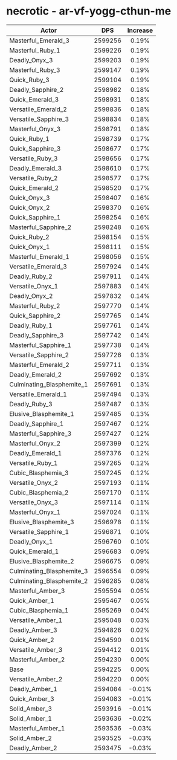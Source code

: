 # necrotic - ar-vf-yogg-cthun-me
| Actor | DPS | Increase |
|---|:---:|:---:|
|Masterful_Emerald_3|2599256|0.19%|
|Masterful_Ruby_1|2599226|0.19%|
|Deadly_Onyx_3|2599203|0.19%|
|Masterful_Ruby_3|2599147|0.19%|
|Quick_Ruby_3|2599104|0.19%|
|Deadly_Sapphire_2|2598982|0.18%|
|Quick_Emerald_3|2598931|0.18%|
|Versatile_Emerald_2|2598836|0.18%|
|Versatile_Sapphire_3|2598834|0.18%|
|Masterful_Onyx_3|2598791|0.18%|
|Quick_Ruby_1|2598739|0.17%|
|Quick_Sapphire_3|2598677|0.17%|
|Versatile_Ruby_3|2598656|0.17%|
|Deadly_Emerald_3|2598610|0.17%|
|Versatile_Ruby_2|2598577|0.17%|
|Quick_Emerald_2|2598520|0.17%|
|Quick_Onyx_3|2598407|0.16%|
|Quick_Onyx_2|2598370|0.16%|
|Quick_Sapphire_1|2598254|0.16%|
|Masterful_Sapphire_2|2598248|0.16%|
|Quick_Ruby_2|2598154|0.15%|
|Quick_Onyx_1|2598111|0.15%|
|Masterful_Emerald_1|2598056|0.15%|
|Versatile_Emerald_3|2597924|0.14%|
|Deadly_Ruby_2|2597911|0.14%|
|Versatile_Onyx_1|2597883|0.14%|
|Deadly_Onyx_2|2597832|0.14%|
|Masterful_Ruby_2|2597770|0.14%|
|Quick_Sapphire_2|2597765|0.14%|
|Deadly_Ruby_1|2597761|0.14%|
|Deadly_Sapphire_3|2597742|0.14%|
|Masterful_Sapphire_1|2597738|0.14%|
|Versatile_Sapphire_2|2597726|0.13%|
|Masterful_Emerald_2|2597711|0.13%|
|Deadly_Emerald_2|2597692|0.13%|
|Culminating_Blasphemite_1|2597691|0.13%|
|Versatile_Emerald_1|2597494|0.13%|
|Deadly_Ruby_3|2597487|0.13%|
|Elusive_Blasphemite_1|2597485|0.13%|
|Deadly_Sapphire_1|2597467|0.12%|
|Masterful_Sapphire_3|2597427|0.12%|
|Masterful_Onyx_2|2597399|0.12%|
|Deadly_Emerald_1|2597376|0.12%|
|Versatile_Ruby_1|2597265|0.12%|
|Cubic_Blasphemia_3|2597245|0.12%|
|Versatile_Onyx_2|2597193|0.11%|
|Cubic_Blasphemia_2|2597170|0.11%|
|Versatile_Onyx_3|2597114|0.11%|
|Masterful_Onyx_1|2597024|0.11%|
|Elusive_Blasphemite_3|2596978|0.11%|
|Versatile_Sapphire_1|2596871|0.10%|
|Deadly_Onyx_1|2596760|0.10%|
|Quick_Emerald_1|2596683|0.09%|
|Elusive_Blasphemite_2|2596675|0.09%|
|Culminating_Blasphemite_3|2596554|0.09%|
|Culminating_Blasphemite_2|2596285|0.08%|
|Masterful_Amber_3|2595594|0.05%|
|Quick_Amber_1|2595467|0.05%|
|Cubic_Blasphemia_1|2595269|0.04%|
|Versatile_Amber_1|2595048|0.03%|
|Deadly_Amber_3|2594826|0.02%|
|Quick_Amber_2|2594590|0.01%|
|Versatile_Amber_3|2594412|0.01%|
|Masterful_Amber_2|2594230|0.00%|
|Base|2594225|0.00%|
|Versatile_Amber_2|2594220|0.00%|
|Deadly_Amber_1|2594084|-0.01%|
|Quick_Amber_3|2594083|-0.01%|
|Solid_Amber_3|2593916|-0.01%|
|Solid_Amber_1|2593636|-0.02%|
|Masterful_Amber_1|2593536|-0.03%|
|Solid_Amber_2|2593525|-0.03%|
|Deadly_Amber_2|2593475|-0.03%|
